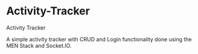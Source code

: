 # Activity-Tracker
Activity Tracker

A simple activity tracker with CRUD and Login functionality done using the MEN Stack and Socket.IO.
